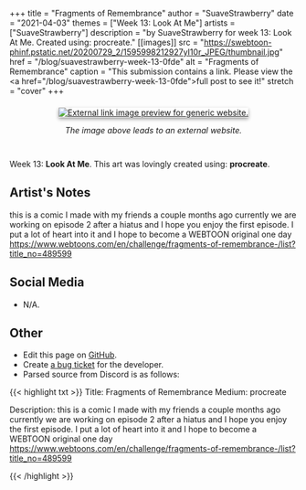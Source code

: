 +++
title =       "Fragments of Remembrance"
author =      "SuaveStrawberry"
date =        "2021-04-03"
themes =      ["Week 13: Look At Me"]
artists =     ["SuaveStrawberry"]
description = "by SuaveStrawberry for week 13: Look At Me. Created using: procreate."
[[images]]
      src = "https://swebtoon-phinf.pstatic.net/20200729_2/1595998212927yI10r_JPEG/thumbnail.jpg"
      href = "/blog/suavestrawberry-week-13-0fde"
      alt = "Fragments of Remembrance"
      caption = "This submission contains a link. Please view the <a href=\"/blog/suavestrawberry-week-13-0fde\">full post</a> to see it!"
      stretch = "cover"
+++

<div style="text-align: center; margin: 3em; margin-top: 1.5em;" ><a href="https://www.webtoons.com/en/challenge/fragments-of-remembrance-/list?title_no=489599" target="_blank"><img src="https://swebtoon-phinf.pstatic.net/20200729_2/1595998212927yI10r_JPEG/thumbnail.jpg" alt="External link image preview for generic website." style="box-shadow: 0 3px 6px rgb(0 0 0 / 16%), 0 3px 6px rgb(0 0 0 / 23%);"/></a><p><i>The image above leads to an external website.</i></p></div>

Week 13: **Look At Me**. This art was lovingly created using: **procreate**.

## Artist's Notes

this is a comic I made with my friends a couple months ago currently we are working on episode 2 after a hiatus and I hope you enjoy the first episode. I put a lot of heart into it and I hope to become a WEBTOON original one day
https://www.webtoons.com/en/challenge/fragments-of-remembrance-/list?title_no=489599

## Social Media

- N/A.

## Other

- Edit this page on [GitHub](https://github.com/teaminkling/web-refresh/edit/main/content/blog/suavestrawberry-week-13-0fde.md).
- Create [a bug ticket](https://github.com/teaminkling/web-refresh/issues/new?assignees=&labels=bug&template=problem-report.md&title=) for the developer.
- Parsed source from Discord is as follows:

{{< highlight txt >}}
Title: Fragments of Remembrance 
Medium: procreate 

Description: this is a comic I made with my friends a couple months ago currently we are working on episode 2 after a hiatus and I hope you enjoy the first episode. I put a lot of heart into it and I hope to become a WEBTOON original one day
https://www.webtoons.com/en/challenge/fragments-of-remembrance-/list?title_no=489599

{{< /highlight >}}